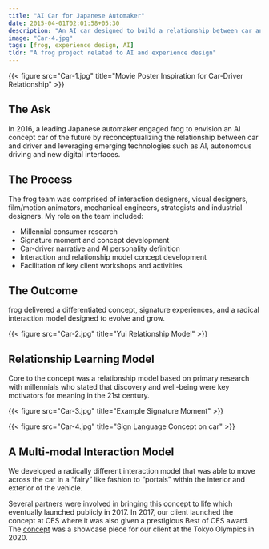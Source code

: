 ```yaml
---
title: "AI Car for Japanese Automaker"
date: 2015-04-01T02:01:58+05:30
description: "An AI car designed to build a relationship between car and driver"
image: "Car-4.jpg"
tags: [frog, experience design, AI]
tldr: "A frog project related to AI and experience design"
---
```


{{< figure src="Car-1.jpg" title="Movie Poster Inspiration for Car-Driver Relationship" >}} 

## The Ask
In 2016, a leading Japanese automaker engaged frog to envision an AI concept car of the future by reconceptualizing the relationship between car and driver and leveraging emerging technologies such as AI, autonomous driving and new digital interfaces.

## The Process
The frog team was comprised of interaction designers, visual designers, film/motion animators, mechanical engineers, strategists and industrial designers. My role on the team included:
- Millennial consumer research
- Signature moment and concept development
- Car-driver narrative and AI personality definition
- Interaction and relationship model concept development
- Facilitation of key client workshops and activities

## The Outcome
frog delivered a differentiated concept, signature experiences, and a radical interaction model designed to evolve and grow.

{{< figure src="Car-2.jpg" title="Yui Relationship Model" >}} 

## Relationship Learning Model
Core to the concept was a relationship model based on primary research with millennials who stated that discovery and well-being were key motivators for meaning in the 21st century.

{{< figure src="Car-3.jpg" title="Example Signature Moment" >}} 

{{< figure src="Car-4.jpg" title="Sign Language Concept on car" >}} 

## A Multi-modal Interaction Model
We developed a radically different interaction model that was able to move across the car in a “fairy” like fashion to “portals” within the interior and exterior of the vehicle.

Several partners were involved in bringing this concept to life which eventually launched publicly in 2017. In 2017, our client launched the concept at CES where it was also given a prestigious Best of CES award. The [concept](https://www.businessinsider.com/toyota-has-created-a-concept-car-with-ai-called-yui-2019-10) was a showcase piece for our client at the Tokyo Olympics in 2020.
